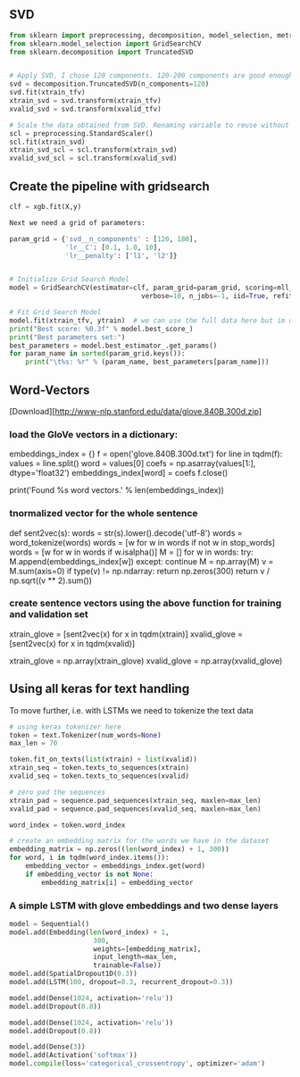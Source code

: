 

## SVD

```python
from sklearn import preprocessing, decomposition, model_selection, metrics
from sklearn.model_selection import GridSearchCV
from sklearn.decomposition import TruncatedSVD


# Apply SVD, I chose 120 components. 120-200 components are good enough for SVM model.
svd = decomposition.TruncatedSVD(n_components=120)
svd.fit(xtrain_tfv)
xtrain_svd = svd.transform(xtrain_tfv)
xvalid_svd = svd.transform(xvalid_tfv)

# Scale the data obtained from SVD. Renaming variable to reuse without scaling.
scl = preprocessing.StandardScaler()
scl.fit(xtrain_svd)
xtrain_svd_scl = scl.transform(xtrain_svd)
xvalid_svd_scl = scl.transform(xvalid_svd)
```



## Create the pipeline with gridsearch
```python
clf = xgb.fit(X,y)

Next we need a grid of parameters:

param_grid = {'svd__n_components' : [120, 180],
              'lr__C': [0.1, 1.0, 10], 
              'lr__penalty': ['l1', 'l2']}


# Initialize Grid Search Model
model = GridSearchCV(estimator=clf, param_grid=param_grid, scoring=mll_scorer,
                                 verbose=10, n_jobs=-1, iid=True, refit=True, cv=2)

# Fit Grid Search Model
model.fit(xtrain_tfv, ytrain)  # we can use the full data here but im only using xtrain
print("Best score: %0.3f" % model.best_score_)
print("Best parameters set:")
best_parameters = model.best_estimator_.get_params()
for param_name in sorted(param_grid.keys()):
    print("\t%s: %r" % (param_name, best_parameters[param_name]))
```











<!-- 
################################################################################################################################################ -->
## Word-Vectors


[Download][http://www-nlp.stanford.edu/data/glove.840B.300d.zip]

### load the GloVe vectors in a dictionary:

embeddings_index = {}
f = open('glove.840B.300d.txt')
for line in tqdm(f):
    values = line.split()
    word = values[0]
    coefs = np.asarray(values[1:], dtype='float32')
    embeddings_index[word] = coefs
f.close()

print('Found %s word vectors.' % len(embeddings_index))



### tnormalized vector for the whole sentence
def sent2vec(s):
    words = str(s).lower().decode('utf-8')
    words = word_tokenize(words)
    words = [w for w in words if not w in stop_words]
    words = [w for w in words if w.isalpha()]
    M = []
    for w in words:
        try:
            M.append(embeddings_index[w])
        except:
            continue
    M = np.array(M)
    v = M.sum(axis=0)
    if type(v) != np.ndarray:
        return np.zeros(300)
    return v / np.sqrt((v ** 2).sum())



### create sentence vectors using the above function for training and validation set
xtrain_glove = [sent2vec(x) for x in tqdm(xtrain)]
xvalid_glove = [sent2vec(x) for x in tqdm(xvalid)]

xtrain_glove = np.array(xtrain_glove)
xvalid_glove = np.array(xvalid_glove)










## Using all keras for text handling


To move further, i.e. with LSTMs we need to tokenize the text data

```python
# using keras tokenizer here
token = text.Tokenizer(num_words=None)
max_len = 70

token.fit_on_texts(list(xtrain) + list(xvalid))
xtrain_seq = token.texts_to_sequences(xtrain)
xvalid_seq = token.texts_to_sequences(xvalid)

# zero pad the sequences
xtrain_pad = sequence.pad_sequences(xtrain_seq, maxlen=max_len)
xvalid_pad = sequence.pad_sequences(xvalid_seq, maxlen=max_len)

word_index = token.word_index

# create an embedding matrix for the words we have in the dataset
embedding_matrix = np.zeros((len(word_index) + 1, 300))
for word, i in tqdm(word_index.items()):
    embedding_vector = embeddings_index.get(word)
    if embedding_vector is not None:
        embedding_matrix[i] = embedding_vector
```

### A simple LSTM with glove embeddings and two dense layers

```python
model = Sequential()
model.add(Embedding(len(word_index) + 1,
                     300,
                     weights=[embedding_matrix],
                     input_length=max_len,
                     trainable=False))
model.add(SpatialDropout1D(0.3))
model.add(LSTM(100, dropout=0.3, recurrent_dropout=0.3))

model.add(Dense(1024, activation='relu'))
model.add(Dropout(0.8))

model.add(Dense(1024, activation='relu'))
model.add(Dropout(0.8))

model.add(Dense(3))
model.add(Activation('softmax'))
model.compile(loss='categorical_crossentropy', optimizer='adam')
```